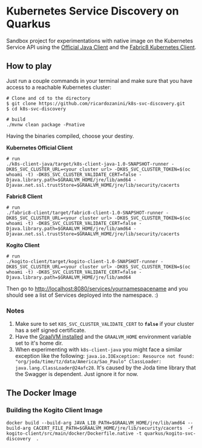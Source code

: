 # Kubernetes Service Discovery on Quarkus

Sandbox project for experimentations with native image on the Kubernetes Service API using the [Official Java Client](https://github.com/kubernetes-client/java) and the [Fabric8 Kubernetes Client](https://github.com/fabric8io/kubernetes-client). 

## How to play

Just run a couple commands in your terminal and make sure that you have access to a reachable Kubernetes cluster: 

```shell
# Clone and cd to the directory
$ git clone https://github.com/ricardozanini/k8s-svc-discovery.git
$ cd k8s-svc-discovery

# build
./mvnw clean package -Pnative
```

Having the binaries compiled, choose your destiny.

**Kubernetes Official Client**

```
# run
./k8s-client-java/target/k8s-client-java-1.0-SNAPSHOT-runner -DK8S_SVC_CLUSTER_URL=<your cluster url> -DK8S_SVC_CLUSTER_TOKEN=$(oc whoami -t) -DK8S_SVC_CLUSTER_VALIDATE_CERT=false -Djava.library.path=$GRAALVM_HOME/jre/lib/amd64 -Djavax.net.ssl.trustStore=$GRAALVM_HOME/jre/lib/security/cacerts
```

**Fabric8 Client**

```
# run
./fabric8-client/target/fabric8-client-1.0-SNAPSHOT-runner -DK8S_SVC_CLUSTER_URL=<your cluster url> -DK8S_SVC_CLUSTER_TOKEN=$(oc whoami -t) -DK8S_SVC_CLUSTER_VALIDATE_CERT=false -Djava.library.path=$GRAALVM_HOME/jre/lib/amd64 -Djavax.net.ssl.trustStore=$GRAALVM_HOME/jre/lib/security/cacerts
```

**Kogito Client**

```
# run
./kogito-client/target/kogito-client-1.0-SNAPSHOT-runner -DK8S_SVC_CLUSTER_URL=<your cluster url> -DK8S_SVC_CLUSTER_TOKEN=$(oc whoami -t) -DK8S_SVC_CLUSTER_VALIDATE_CERT=false -Djava.library.path=$GRAALVM_HOME/jre/lib/amd64
```

Then go to [http://localhost:8080/services/yournamespacename](http://localhost:8080/services/yournamespacename) and you should see a list of Services deployed into the namespace. :) 

### Notes

1. Make sure to set `K8S_SVC_CLUSTER_VALIDATE_CERT` to **`false`** if your cluster has a self signed certificate.
2. Have the [GraalVM installed](https://gist.github.com/ricardozanini/fa65e485251913e1467837b1c5a8ed28) and the `GRAALVM_HOME` environment variable set to it's home dir.
3. When experimenting with `k8s-client-java` you might face a similar exception like the following: `java.io.IOException: Resource not found: "org/joda/time/tz/data/America/Sao_Paulo" ClassLoader: java.lang.ClassLoader@24afc28`. It's caused by the Joda time library that the Swagger is dependent. Just ignore it for now.

## The Docker Image

### Building the Kogito Client Image

```
docker build --build-arg JAVA_LIB_PATH=$GRAALVM_HOME/jre/lib/amd64 --build-arg CACERT_FILE_PATH=$GRAALVM_HOME/jre/lib/security/cacerts  -f kogito-client/src/main/docker/Dockerfile.native -t quarkus/kogito-svc-discovery  .
```
